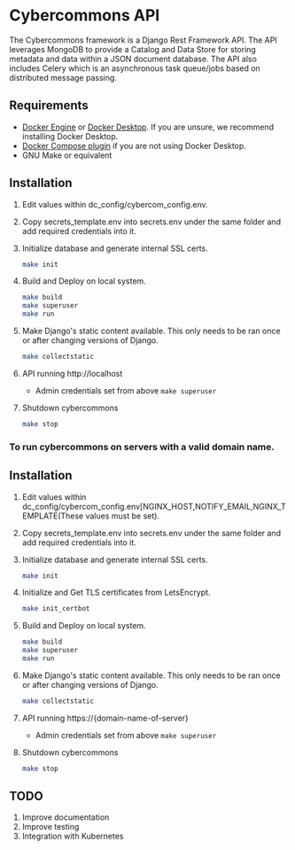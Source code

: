 Cybercommons API 
=======

The Cybercommons framework is a Django Rest Framework API. The API leverages MongoDB to provide a Catalog and Data Store for storing metadata and data within a JSON document database. The API also includes Celery which is an asynchronous task queue/jobs based on distributed message passing.

## Requirements

* [Docker Engine](https://docs.docker.com/engine/install/) or [Docker Desktop](https://docs.docker.com/get-docker/). If you are unsure, we recommend installing Docker Desktop.
* [Docker Compose plugin](https://docs.docker.com/compose/install/) if you are not using Docker Desktop.
* GNU Make or equivalent

## Installation

1. Edit values within dc_config/cybercom_config.env.
1. Copy secrets_template.env into secrets.env under the same folder and add required credentials into it. 
1. Initialize database and generate internal SSL certs.

    ```sh
    make init
    ```    
1. Build and Deploy on local system.

    ```sh
    make build
    make superuser
    make run
    ```

1. Make Django's static content available. This only needs to be ran once or after changing versions of Django.

    ```sh
    make collectstatic
    ```

1. API running http://localhost
    * Admin credentials set from above `make superuser` 

1. Shutdown cybercommons

    ```sh
    make stop
    ```


### To run cybercommons on servers with a valid domain name.

## Installation

1. Edit values within dc_config/cybercom_config.env[NGINX_HOST,NOTIFY_EMAIL,NGINX_TEMPLATE(These values must be set).
1. Copy secrets_template.env into secrets.env under the same folder and add required credentials into it.
1. Initialize database and generate internal SSL certs.

    ```sh
    make init
    ```

1. Initialize and Get TLS certificates from LetsEncrypt.
        
    ```sh
    make init_certbot
    ```

1. Build and Deploy on local system.

    ```sh
    make build
    make superuser
    make run
    ```

1. Make Django's static content available. This only needs to be ran once or after changing versions of Django.

    ```sh
    make collectstatic
    ```

1. API running https://{domain-name-of-server}
    * Admin credentials set from above `make superuser`

1. Shutdown cybercommons

    ```sh
    make stop
    ```

## TODO

1. Improve documentation
1. Improve testing
1. Integration with Kubernetes
